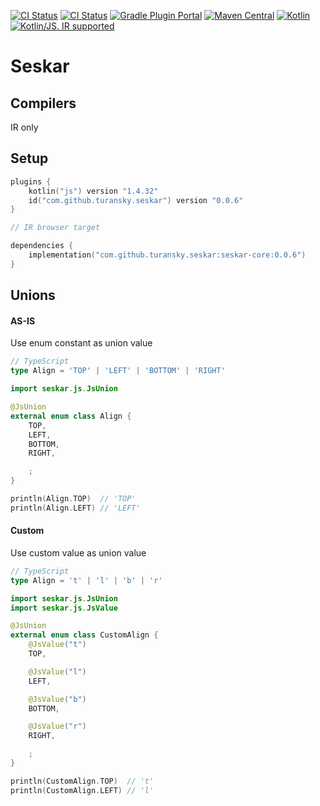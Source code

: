 [![CI Status](https://github.com/turansky/seskar/workflows/CI/badge.svg)](https://github.com/turansky/seskar/actions)
[![CI Status](https://github.com/turansky/seskar/workflows/gradle%20plugin/badge.svg)](https://github.com/turansky/seskar/actions)
[![Gradle Plugin Portal](https://img.shields.io/maven-metadata/v/https/plugins.gradle.org/m2/com/github/turansky/seskar/com.github.turansky.seskar.gradle.plugin/maven-metadata.xml.svg?label=plugin&logo=gradle)](https://plugins.gradle.org/plugin/com.github.turansky.seskar)
[![Maven Central](https://img.shields.io/maven-central/v/com.github.turansky.seskar/seskar-core?logo=apache-maven)](https://mvnrepository.com/artifact/com.github.turansky.seskar/seskar-core)
[![Kotlin](https://img.shields.io/badge/kotlin-1.4.32-blue.svg?logo=kotlin)](http://kotlinlang.org)
[![Kotlin/JS. IR supported](https://img.shields.io/badge/kotlin-IR%20supported-yellow?logo=kotlin&logoColor=yellow)](https://kotl.in/jsirsupported)

# Seskar

## Compilers
IR only

## Setup
```kotlin
plugins {
    kotlin("js") version "1.4.32"
    id("com.github.turansky.seskar") version "0.0.6"
}

// IR browser target

dependencies {
    implementation("com.github.turansky.seskar:seskar-core:0.0.6")
}
```

## Unions

#### AS-IS

Use enum constant as union value

```typescript
// TypeScript
type Align = 'TOP' | 'LEFT' | 'BOTTOM' | 'RIGHT'
```

```kotlin
import seskar.js.JsUnion

@JsUnion
external enum class Align {
    TOP,
    LEFT,
    BOTTOM,
    RIGHT,

    ;
}

println(Align.TOP)  // 'TOP'
println(Align.LEFT) // 'LEFT'
```

#### Custom

Use custom value as union value

```typescript
// TypeScript
type Align = 't' | 'l' | 'b' | 'r'
```

```kotlin
import seskar.js.JsUnion
import seskar.js.JsValue

@JsUnion
external enum class CustomAlign {
    @JsValue("t")
    TOP,

    @JsValue("l")
    LEFT,

    @JsValue("b")
    BOTTOM,

    @JsValue("r")
    RIGHT,

    ;
}

println(CustomAlign.TOP)  // 't'
println(CustomAlign.LEFT) // 'l'
```
